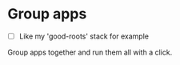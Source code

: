 # Group apps

- [ ] Like my 'good-roots' stack for example

Group apps together and run them all with a click.


